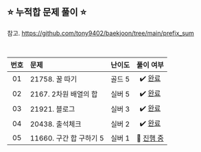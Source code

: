 ## ⭐️ 누적합 문제 풀이 ⭐️ 

참고. https://github.com/tony9402/baekjoon/tree/main/prefix_sum

<br>

<!-- 💭 [진행 중]  ✔️ [완료] -->

| **번호** | **문제** | **난이도** | **풀이 여부** |
|:--------:|:--------|:----------:|:-----------:|
| 01 | 21758. 꿀 따기 | 골드 5 | ✔️ [완료](https://github.com/yuuforest/Baekjoon/blob/main/python/%EB%88%84%EC%A0%81%ED%95%A9/Prob21758.py) |
| 02 | 2167. 2차원 배열의 합 | 실버 5 | ✔️ [완료](https://github.com/yuuforest/Baekjoon/blob/main/python/%EB%88%84%EC%A0%81%ED%95%A9/Prob2167.py) |
| 03 | 21921. 블로그 | 실버 3 | ✔️ [완료](https://github.com/yuuforest/Baekjoon/blob/main/python/%EB%88%84%EC%A0%81%ED%95%A9/Prob21921.py) |
| 04 | 20438. 출석체크 | 실버 2 | ✔️ [완료](https://github.com/yuuforest/Baekjoon/blob/main/python/%EB%88%84%EC%A0%81%ED%95%A9/Prob20438.py) |
| 05 | 11660. 구간 합 구하기 5 | 실버 1 | 💭 [진행 중](https://github.com/yuuforest/Baekjoon/blob/main/python/%EB%88%84%EC%A0%81%ED%95%A9/Prob11660.py) |
